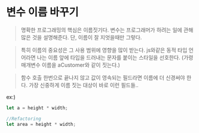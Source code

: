 # 변수 이름 바꾸기

> 명확한 프로그래밍의 핵심은 이름짓기다. 변수는 프로그래머가 하려는 일에 관해 많은 것을 설명해준다. 단, 이름이 잘 지엇을때만 그렇다.

> 특히 이름의 중요성은 그 사용 범위에 영향을 많이 받는다.
> js와같은 동적 타입 언어라면 나는 이름 앞에 타입을 드러내는 문자를 붙이는 스타일을 선호한다. (가령 매개변수 이름을 aCustomer와 같이 짓는다.)

> 함수 호출 한번으로 끝나지 않고 값이 영속되는 필드라면 이름에 더 신경써야 한다. 가장 신중하게 이름 짓는 대상이 바로 이런 필드들..

ex:)

```js
let a = height * width;

//Refactoring
let area = height * width;
```
